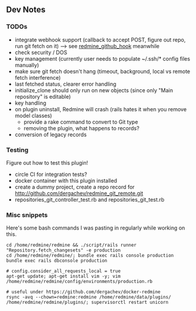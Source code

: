 ## Dev Notes

### TODOs

* integrate webhook support (callback to accept POST, figure out repo, run git fetch on it) --> see [redmine_github_hook](https://github.com/koppen/redmine_github_hook) meanwhile
* check security / DOS
* key management (currently user needs to populate ~/.ssh/* config files manually)
* make sure git fetch doesn't hang (timeout, background, local vs remote fetch interference)
* last fetched status, clearer error handling
* initialize_clone should only run on new objects (since only "Main repository" is editable)
* key handling
* on plugin uninstall, Redmine will crash (rails hates it when you remove model classes)
  - provide a rake command to convert to Git type
  - removing the plugin, what happens to records?
* conversion of legacy records


### Testing

Figure out how to test this plugin!

* circle CI for integration tests?
* docker container with this plugin installed
* create a dummy project, create a repo record for http://github.com/dergachev/redmine_git_remote.git
* repositories_git_controller_test.rb and repositories_git_test.rb

### Misc snippets

Here's some bash commands I was pasting in regularly while working on this.

```
cd /home/redmine/redmine && ./script/rails runner "Repository.fetch_changesets" -e production
cd /home/redmine/redmine/; bundle exec rails console production
bundle exec rails dbconsole production

# config.consider_all_requests_local = true
apt-get update; apt-get install vim -y; vim /home/redmine/redmine/config/environments/production.rb

# useful under https://github.com/dergachev/docker-redmine
rsync -avq --chown=redmine:redmine /home/redmine/data/plugins/ /home/redmine/redmine/plugins/; supervisorctl restart unicorn

```
